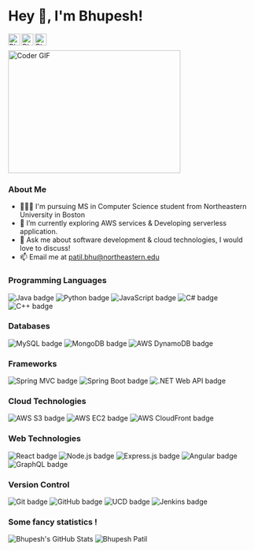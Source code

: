

<h1 title="hehehe"> Hey 👋, I'm Bhupesh!</h1>

<a href="https://www.linkedin.com/in/bhupesh-patil-neu/">
  <img align="left" alt="Bhupesh's LinkedIn" width="24px" src="https://img.icons8.com/nolan/96/linkedin.png" />
</a>
<a href="https://www.instagram.com/bhupesh_patil_/">
  <img align="left" alt="Bhupesh's Instagram" width="24px" src="https://img.icons8.com/nolan/96/instagram-new.png" />
</a>
<a href="https://bhupesh-patil.web.app/">
  <img align="left" alt="Bhupesh's Portfolio" width="24px" src="https://img.icons8.com/nolan/64/1A6DFF/C822FF/web-design.png" />
</a>
<br />
<br />

<img alt="Coder GIF" height=250 width=350 src="https://media3.giphy.com/media/qgQUggAC3Pfv687qPC/giphy.gif"/>

<h3 title="hehehe">About Me</h3>

- 👨🏽‍💻 I'm pursuing MS in Computer Science student from Northeastern University in Boston
- 🌱 I’m currently exploring AWS services & Developing serverless application. 
- 💬 Ask me about software development & cloud technologies, I would love to discuss!
- 📫 Email me at [patil.bhu@northeastern.edu](mailto:patil.bhu@northeastern.edu)


<h3 title="hehehe">Programming Languages</h3>
<p>
<div>
  <img src="https://img.shields.io/badge/-Java-orange?logo=java&logoColor=white&style=for-the-badge" alt="Java badge">
  <img src="https://img.shields.io/badge/-Python-blue?logo=python&logoColor=white&style=for-the-badge" alt="Python badge">
  <img src="https://img.shields.io/badge/-JavaScript-yellow?logo=javascript&logoColor=white&style=for-the-badge" alt="JavaScript badge">
  <img src="https://img.shields.io/badge/-C%23-purple?logo=c-sharp&logoColor=white&style=for-the-badge" alt="C# badge">
  <img src="https://img.shields.io/badge/-C%2B%2B-blue?logo=c%2B%2B&logoColor=white&style=for-the-badge" alt="C++ badge">
</div>
</p>

<h3 title="hehehe">Databases</h3>
<p>
<div>
  <img src="https://img.shields.io/badge/-MySQL-blue?logo=mysql&logoColor=white&style=for-the-badge" alt="MySQL badge"> 
  <img src="https://img.shields.io/badge/-MongoDB-green?logo=mongodb&logoColor=white&style=for-the-badge" alt="MongoDB badge">
 <img src="https://img.shields.io/badge/-AWS%20DynamoDB-orange?logo=amazonaws&logoColor=white&style=for-the-badge" alt="AWS DynamoDB badge">
</div>
</p>

<h3 title="hehehe">Frameworks</h3>
<p>
<div>
  <img src="https://img.shields.io/badge/-Spring%20MVC-green?logo=spring&logoColor=white&style=for-the-badge" alt="Spring MVC badge">
  <img src="https://img.shields.io/badge/-Spring%20Boot-green?logo=spring&logoColor=white&style=for-the-badge" alt="Spring Boot badge">
  <img src="https://img.shields.io/badge/-.NET%20Web%20API-purple?logo=.net&logoColor=white&style=for-the-badge" alt=".NET Web API badge">
</div>
</p>


<h3 title="hehehe">Cloud Technologies</h3>
<p>
<div>
  <img src="https://img.shields.io/badge/-AWS%20S3-orange?logo=amazonaws&logoColor=white&style=for-the-badge" alt="AWS S3 badge">
  <img src="https://img.shields.io/badge/-AWS%20EC2-orange?logo=amazonaws&logoColor=white&style=for-the-badge" alt="AWS EC2 badge">
  <img src="https://img.shields.io/badge/-AWS%20CloudFront-orange?logo=amazonaws&logoColor=white&style=for-the-badge" alt="AWS CloudFront badge">
</div>
</p>

<h3 title="hehehe">Web Technologies</h3>
<p>
<div>
  <img src="https://img.shields.io/badge/-React-blue?logo=react&logoColor=white&style=for-the-badge" alt="React badge">
  <img src="https://img.shields.io/badge/-Node.js-green?logo=node.js&logoColor=white&style=for-the-badge" alt="Node.js badge">
  <img src="https://img.shields.io/badge/-Express.js-lightgrey?logo=express&logoColor=white&style=for-the-badge" alt="Express.js badge">
  <img src="https://img.shields.io/badge/-Angular-red?logo=angular&logoColor=white&style=for-the-badge" alt="Angular badge">
  <img src="https://img.shields.io/badge/-GraphQL-purple?logo=graphql&logoColor=white&style=for-the-badge" alt="GraphQL badge"> 
</div>
</p>

<h3 title="hehehe">Version Control</h3>
<p>
<div>
  <img src="https://img.shields.io/badge/-Git-black?logo=git&logoColor=white&style=for-the-badge" alt="Git badge">
  <img src="https://img.shields.io/badge/-GitHub-grey?logo=github&logoColor=white&style=for-the-badge" alt="GitHub badge">
  <img src="https://img.shields.io/badge/-UCD-blue?logo=ibm&logoColor=white&style=for-the-badge" alt="UCD badge">
  <img src="https://img.shields.io/badge/-Jenkins-red?logo=jenkins&logoColor=white&style=for-the-badge" alt="Jenkins badge">
</div>
</p>

<h3 title="hehehe">Some fancy statistics !</h3>
<p>
<div>
<img src="https://github-readme-stats.vercel.app/api?username=bhupesh22&show_icons=true&hide_border=true&count_private=true&theme=tokyonight&icon_color=fad000" alt="Bhupesh's GitHub Stats">
<img src="https://github-readme-streak-stats.herokuapp.com/?user=bhupesh22&show_icons=true&hide_border=true&count_private=true&theme=tokyonight&icon_color=fad000" alt="Bhupesh Patil" />

</div>
</p>


